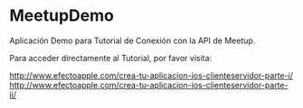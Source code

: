 # MeetupDemo

Aplicación Demo para Tutorial de Conexión con la API de Meetup.

Para acceder directamente al Tutorial, por favor visita:

http://www.efectoapple.com/crea-tu-aplicacion-ios-clienteservidor-parte-i/
http://www.efectoapple.com/crea-tu-aplicacion-ios-clienteservidor-parte-ii/
